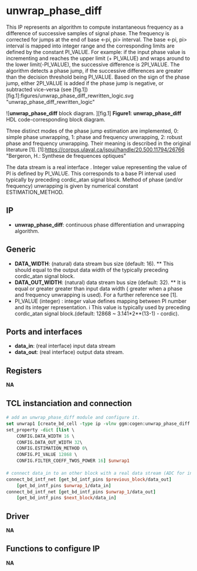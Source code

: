 #  unwrap_phase_diff

This IP represents an algorithm to compute instantaneous frequency as a difference of successive 
samples of signal phase. The frequency is corrected for jumps at the end of base <-pi, pi> interval.
The base <-pi, pi> interval is mapped into integer range and the corresponding limits are defined by 
the constant PI_VALUE. 
For example: if the input phase value is incrementing and reaches the upper limit (+ PI_VALUE) and 
wraps around to the lower limit(-PI_VALUE), the successive difference is 2PI_VALUE. The algorithm 
detects a phase jump, if the successive differences are greater than the decision threshold being PI_VALUE.
Based on the sign of the phase jump, either 2PI_VALUE is added if the phase jump is negative, or 
subtracted vice-versa (see [fig.1])
[fig.1]:figures/unwrap_phase_diff_rewritten_logic.svg "unwrap_phase_diff_rewritten_logic"

![**unwrap_phase_diff** block diagram. ][fig.1]
__Figure1__: **unwrap_phase_diff** HDL code-corresponding block diagram.

Three distinct modes of the phase jump estimation are implemented, 0: simple phase unwrapping,
1: phase and frequency unwrapping, 2: robust phase and frequency unwrapping. Their meaning is described
in the original literature [1].
[1]:https://corpus.ulaval.ca/jspui/handle/20.500.11794/26766 "Bergeron, H.: Synthese de frequences optiques"

The data stream is a real interface .
Integer value representing the value of PI is defined by PI_VALUE. This corresponds to a base PI interval
used typically by preceding cordic_atan signal block.
Method of phase (and/or frequency) unwrapping is given by numerical constant ESTIMATION_METHOD.

## IP

* **unwrap_phase_diff**: continuous phase differentiation and unwrapping algorithm.

## Generic

* **DATA_WIDTH**: (natural) data stream bus size (default: 16).
** This should equal to the output data width of the typically preceding cordic_atan signal block.
* **DATA_OUT_WIDTH**: (natural) data stream bus size (default: 32).
** It is equal or greater greater than input data width ( greater when a phase and frequency unwrapping is used).
For a further reference see [1].
* PI_VALUE (integer) : integer value defines mapping between PI number and its integer representation. i
This value is typically used by preceding 
cordic_atan signal block.(default: 12868 ~ 3.141*2**(13-1) - cordic).

## Ports and interfaces

* **data_in**: (real interface) input data stream
* **data_out**: (real interface) output data stream.

## Registers

**NA**

## TCL instanciation and connection

```tcl
# add an unwrap_phase_diff module and configure it.
set unwrap1 [create_bd_cell -type ip -vlnv ggm:cogen:unwrap_phase_diff:1.0 unwrap_phase_diff]
set_property -dict [list \
    CONFIG.DATA_WIDTH 16 \
    CONFIG.DATA_OUT_WIDTH 32\
    CONFIG.ESTIMATION_METHOD 0\
    CONFIG.PI_VALUE 12868 \
    CONFIG.FILTER_COEFF_TWOS_POWER 16] $unwrap1

# connect data_in to an other block with a real data stream (ADC for instance)
connect_bd_intf_net [get_bd_intf_pins $previous_block/data_out]
	[get_bd_intf_pins $unwrap_1/data_in]
connect_bd_intf_net [get_bd_intf_pins $unwrap_1/data_out]
	[get_bd_intf_pins $next_block/data_in]

```
## Driver

**NA**

## Functions to configure IP

**NA**
